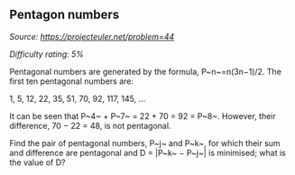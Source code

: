 Pentagon numbers
----------------

*Source: https://projecteuler.net/problem=44*


*Difficulty rating: 5%*

Pentagonal numbers are generated by the formula, P~n~=n(3n−1)/2. The
first ten pentagonal numbers are:

1, 5, 12, 22, 35, 51, 70, 92, 117, 145, ...

It can be seen that P~4~ + P~7~ = 22 + 70 = 92 = P~8~. However, their
difference, 70 − 22 = 48, is not pentagonal.

Find the pair of pentagonal numbers, P~j~ and P~k~, for which their sum
and difference are pentagonal and D = |P~k~ − P~j~| is minimised; what
is the value of D?

